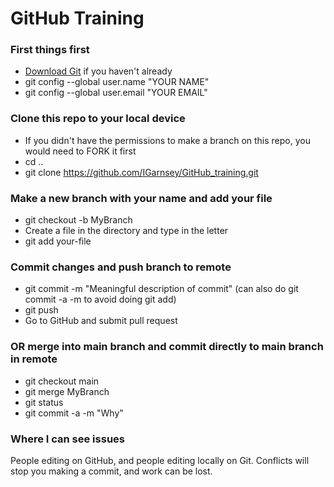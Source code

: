 # GitHub Training


### First things first

* [Download Git](https://git-scm.com/downloads) if you haven't already
* git config --global user.name "YOUR NAME"
* git config --global user.email "YOUR EMAIL"

### Clone this repo to your local device

* If you didn't have the permissions to make a branch on this repo, you would need to FORK it first
* cd ..
* git clone https://github.com/IGarnsey/GitHub_training.git

### Make a new branch with your name and add your file
* git checkout -b MyBranch
* Create a file in the directory and type in the letter
* git add your-file

### Commit changes and push branch to remote
* git commit -m "Meaningful description of commit" (can also do git commit -a -m to avoid doing git add)
* git push
* Go to GitHub and submit pull request

### OR merge into main branch and commit directly to main branch in remote
* git checkout main
* git merge MyBranch
* git status
* git commit -a -m "Why"

### Where I can see issues
People editing on GitHub, and people editing locally on Git. Conflicts will stop you making a commit, and work can be lost.
